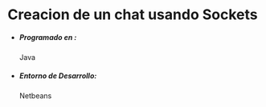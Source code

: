 <h1>Creacion de un chat usando Sockets</h1>
<ul>
  <li><h5>Programado en :</h5>
<label>Java</label></li>
</ul>
<ul>
  <li>
    <h5>Entorno de Desarrollo: </h5>
<label>Netbeans</label>
  </li>
</ul>

